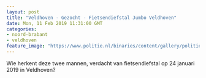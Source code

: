 ```yaml
---
layout: post
title: "Veldhoven - Gezocht - Fietsendiefstal Jumbo Veldhoven"
date: Mon, 11 Feb 2019 11:31:00 GMT
categories: 
- noord-brabant 
- veldhoven 
feature_image: "https://www.politie.nl/binaries/content/gallery/politie/gezocht/verdachten/2019/februari/09-ob/adfaf6ae-4bd5-4d5b-90fa-c32d9c535b70.jpg"
---
```


Wie herkent deze twee mannen, verdacht van fietsendiefstal op 24 januari 2019 in Veldhoven?
